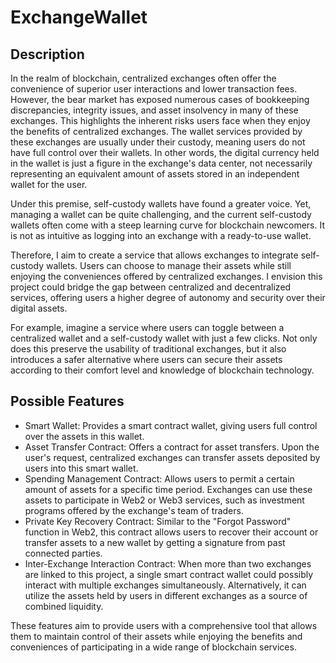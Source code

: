 # ExchangeWallet

## Description 
In the realm of blockchain, centralized exchanges often offer the convenience of superior user interactions and lower transaction fees. However, the bear market has exposed numerous cases of bookkeeping discrepancies, integrity issues, and asset insolvency in many of these exchanges. This highlights the inherent risks users face when they enjoy the benefits of centralized exchanges. The wallet services provided by these exchanges are usually under their custody, meaning users do not have full control over their wallets. In other words, the digital currency held in the wallet is just a figure in the exchange's data center, not necessarily representing an equivalent amount of assets stored in an independent wallet for the user.

Under this premise, self-custody wallets have found a greater voice. Yet, managing a wallet can be quite challenging, and the current self-custody wallets often come with a steep learning curve for blockchain newcomers. It is not as intuitive as logging into an exchange with a ready-to-use wallet.

Therefore, I aim to create a service that allows exchanges to integrate self-custody wallets. Users can choose to manage their assets while still enjoying the conveniences offered by centralized exchanges. I envision this project could bridge the gap between centralized and decentralized services, offering users a higher degree of autonomy and security over their digital assets.

For example, imagine a service where users can toggle between a centralized wallet and a self-custody wallet with just a few clicks. Not only does this preserve the usability of traditional exchanges, but it also introduces a safer alternative where users can secure their assets according to their comfort level and knowledge of blockchain technology.

## Possible Features
* Smart Wallet: Provides a smart contract wallet, giving users full control over the assets in this wallet.
* Asset Transfer Contract: Offers a contract for asset transfers. Upon the user's request, centralized exchanges can transfer assets deposited by users into this smart wallet.
* Spending Management Contract: Allows users to permit a certain amount of assets for a specific time period. Exchanges can use these assets to participate in Web2 or Web3 services, such as investment programs offered by the exchange's team of traders.
* Private Key Recovery Contract: Similar to the "Forgot Password" function in Web2, this contract allows users to recover their account or transfer assets to a new wallet by getting a signature from past connected parties.
* Inter-Exchange Interaction Contract: When more than two exchanges are linked to this project, a single smart contract wallet could possibly interact with multiple exchanges simultaneously. Alternatively, it can utilize the assets held by users in different exchanges as a source of combined liquidity.

These features aim to provide users with a comprehensive tool that allows them to maintain control of their assets while enjoying the benefits and conveniences of participating in a wide range of blockchain services.
